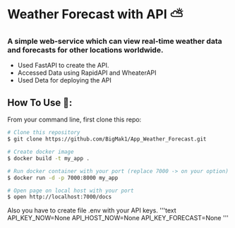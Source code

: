 # Weather Forecast with API ⛅

### A simple web-service which can view real-time weather data and forecasts for other locations worldwide.
- Used FastAPI to create the API.
- Accessed Data using RapidAPI and WheaterAPI
- Used Deta for deploying the API


## How To Use 🔧:

From your command line, first clone this repo:

```bash
# Clone this repository
$ git clone https://github.com/BigMak1/App_Weather_Forecast.git

# Create docker image
$ docker build -t my_app .

# Run docker container with your port (replace 7000 -> on your option)
$ docker run -d -p 7000:8000 my_app

# Open page on local host with your port
$ open http://localhost:7000/docs

```
Also you have to create file .env with your API keys. 
'''text
API_KEY_NOW=None
API_HOST_NOW=None
API_KEY_FORECAST=None
'''
